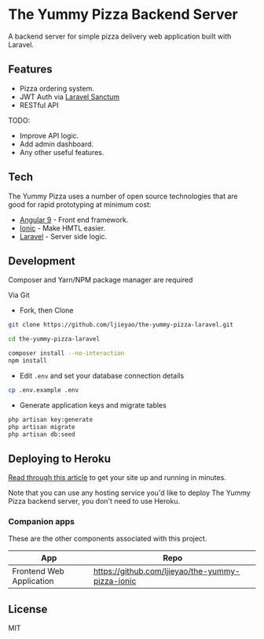 # The Yummy Pizza Backend Server


A backend server for simple pizza delivery web application built with Laravel.

## Features
  
  - Pizza ordering system.
  - JWT Auth via [Laravel Sanctum](https://laravel.com/docs/master/sanctum)
  - RESTful API

TODO:
  - Improve API logic.
  - Add admin dashboard.
  - Any other useful features.
  
## Tech

The Yummy Pizza uses a number of open source technologies that are good for rapid prototyping at minimum cost:

* [Angular 9](https://angular.io/) - Front end framework.
* [Ionic](https://ionicframework.com/) - Make HMTL easier.
* [Laravel](https://laravel.com/) - Server side logic.



## Development

Composer and Yarn/NPM package manager are required

Via Git

-   Fork, then Clone

```bash
git clone https://github.com/ljieyao/the-yummy-pizza-laravel.git

cd the-yummy-pizza-laravel

composer install --no-interaction
npm install
```

-   Edit `.env` and set your database connection details

```bash
cp .env.example .env
```

-   Generate application keys and migrate tables

```bash
php artisan key:generate
php artisan migrate
php artisan db:seed
```

## Deploying to Heroku

[Read through this article](https://medium.com/swlh/how-to-host-your-laravel-application-for-free-on-heroku-4789688d444b) to get your site up and running in minutes.

Note that you can use any hosting service you'd like to deploy The Yummy Pizza backend server, you don't need to use Heroku.

### Companion apps

These are the other components associated with this project.

| App | Repo |
| ------ | ------ |
| Frontend Web Application | https://github.com/ljieyao/the-yummy-pizza-ionic |


License
----
MIT
